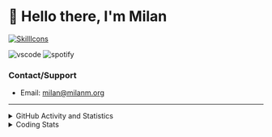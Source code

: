 # 👋 Hello there, I'm Milan
[![SkillIcons](https://skillicons.dev/icons?i=js,ts,nextjs,tailwind,html,go,bash,git,nginx,prisma,kubernetes,docker,linux)](https://skillicons.dev)

![vscode](https://nocache.advaith.workers.dev?url=https://img.shields.io/endpoint?url=https://dev.discordprofiles.me/api/badge/vscode/423203831971708958)
![spotify](https://nocache.advaith.workers.dev/?url=https://img.shields.io/endpoint?url=https://milanm.org/api/spotify/shields&cacheSeconds=10)

### Contact/Support

- Email: [milan@milanm.org](mailto:milan@milanm.org)
 
---
 
<details>
  <summary>GitHub Activity and Statistics</summary>
  <img src="/github-metrics.svg" />
</details>
<details>
  <summary>Coding Stats</summary>
  <!--START_SECTION:waka-->

```txt
TypeScript   3 hrs 45 mins   ██████████████████████▒░░   89.47 %
JSON         15 mins         █▓░░░░░░░░░░░░░░░░░░░░░░░   06.32 %
Prisma       6 mins          ▓░░░░░░░░░░░░░░░░░░░░░░░░   02.59 %
Bash         4 mins          ▒░░░░░░░░░░░░░░░░░░░░░░░░   01.60 %
Other        0 secs          ░░░░░░░░░░░░░░░░░░░░░░░░░   00.02 %
```

<!--END_SECTION:waka-->
</details>

